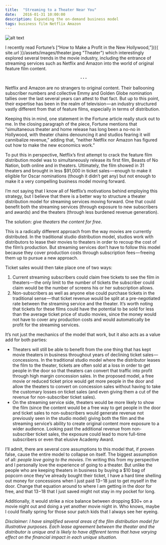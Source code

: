 ```yaml
---
title:  "Streaming to a Theater Near You"
date:   2016-01-31 10:00:00
description: Expanding the on-demand business model
tags: business film Netflix Amazon
---
```


![alt text](https://cdn-images-1.medium.com/max/800/1*UrwZ94u3As8-OF245FmyTQ.jpeg "Theater")

I recently read Fortune’s [“How to Make a Profit in the New Hollywood,”]({{ site.url }}/assets/images/theater.jpeg "Theater") which interestingly explored several trends in the movie industry, including the entrance of streaming services such as Netflix and Amazon into the world of original feature film content.<center><b>⋅ ⋅ ⋅</b></center>

Netflix and Amazon are no strangers to original content. Their ballooning subscriber numbers and collective Emmy and Golden Globe nomination tallies over the last several years can attest to that fact. But up to this point, their expertise has been in the realm of television — an industry structured vastly different from that of feature films, especially in terms of distribution.

Keeping this in mind, one statement in the Fortune article really stuck out to me. In the closing paragraph of the piece, Fortune mentions that “simultaneous theater and home release has long been a no-no in Hollywood, with theater chains denouncing it and studios fearing it will cannibalize revenue,” adding that, “neither Netflix nor Amazon has figured out how to make the new economics work.”

To put this in perspective, Netflix’s first attempt to crack the feature film distribution model was to simultaneously release its first film, Beasts of No Nation, both online and in theaters. Ultimately, the film showed in 31 theaters and brought in less $91,000 in ticket sales — enough to make it eligible for Oscar nominations (though it didn’t get any) but not enough to make it a very compelling business model moving forward.

I’m not saying that I know all of Netflix’s motivations behind employing this strategy, but I believe that there is a better way to structure a theater distribution model for streaming services moving forward. One that could benefit both the streaming services (through exposure to new subscribers and awards) and the theaters (through less burdened revenue generation).

The solution: *give theaters the content for free*.

This is a radically different approach from the way movies are currently distributed. In the traditional studio distribution model, studios work with distributors to lease their movies to theaters in order to recoup the cost of the film’s production. But streaming services don’t have to follow this model because they cover production costs through subscription fees — freeing them up to pursue a new approach.

Ticket sales would then take place one of two ways:

1. Current streaming subscribers could claim free tickets to see the film in theaters — the only limit to the number of tickets the subscriber could claim would be the number of screens his or her subscription allows.
2. Non-subscribers as well as anyone else could purchase tickets in the traditional sense — that ticket revenue would be split at a pre-negotiated rate between the streaming service and the theater. It’s worth noting that tickets for these films could have the potential to be sold for less than the average ticket price of studio movies, since the money would not have to cover any production costs and would automatically be profit for the streaming services.


It’s not just the mechanics of the model that work, but it also acts as a value add for both parties:

+ Theaters will still be able to benefit from the one thing that has kept movie theaters in business throughout years of declining ticket sales — concessions. In the traditional studio model where the distributor leases the film to the theater, tickets are often sold at a loss in order to get people in the door so that theaters can convert that traffic into profit through high margin concession sales. In the proposed model, a free movie or reduced ticket price would get more people in the door and allow the theaters to convert on concession sales without having to take the customary losses on ticket sales (and even giving them a cut of the revenue for non-subscriber ticket sales).
+ On the streaming service side, theaters would be more likely to show the film (since the content would be a free way to get people in the door and ticket sales to non-subscribers would generate revenue not previously seen in the studio model) giving both the film and the streaming service’s ability to create original content more exposure to a wider audience. Looking past the additional revenue from non-subscriber ticket sales, the exposure could lead to more full-time subscribers or even that elusive Academy Award.


I’ll admit, there are several core assumptions to this model that, if proven false, cause the entire model to collapse on itself. The biggest assumption of all: *people love going to the movies*. I’m writing this from my perspective and I personally love the experience of going to a theater. But unlike the people who are keeping theaters in business by buying a $10 bag of popcorn once they’ve already bought their ticket, I have a hard time shelling out money for concessions when I just paid $13-$18 just to get myself in the door. Change that equation around to where I am getting in the door for free, and that $13-$18 that I just saved might not stay in my pocket for long.

Additionally, it would strike a nice balance between dropping $30+ on a movie night out and doing a yet another movie night in. Who knows, maybe I could finally spring for those sour patch kids that I always see her eyeing.

*Disclaimer: I have simplified several areas of the film distribution model for illustrative purposes. Each lease agreement between the theater and the distributor is unique and is likely to have different terms that have varying effect on the financial impact in each unique situation.*

[jekyll-gh]: https://github.com/mojombo/jekyll
[jekyll]:    http://jekyllrb.com
